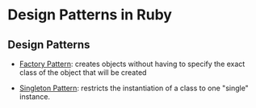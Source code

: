 # Design Patterns in Ruby

## Design Patterns

* [Factory Pattern](factory.md): creates objects without having to specify the exact class of the object that will be created

* [Singleton Pattern](singleton.md): restricts the instantiation of a class to one "single" instance.